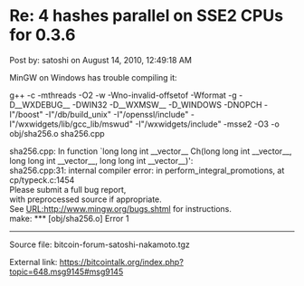 # Re: 4 hashes parallel on SSE2 CPUs for 0.3.6

Post by: satoshi on August 14, 2010, 12:49:18 AM

MinGW on Windows has trouble compiling it:

g++ -c -mthreads -O2 -w -Wno-invalid-offsetof -Wformat -g -D\_\_WXDEBUG\_\_ -DWIN32 -D\_\_WXMSW\_\_ -D_WINDOWS -DNOPCH -I"/boost" -I"/db/build_unix" -I"/openssl/include" -I"/wxwidgets/lib/gcc_lib/mswud" -I"/wxwidgets/include" -msse2 -O3 -o obj/sha256.o sha256.cpp

sha256.cpp: In function \`long long int \_\_vector\_\_ Ch(long long int \_\_vector\_\_, long long int \_\_vector\_\_, long long int \_\_vector\_\_)':<br>
sha256.cpp:31: internal compiler error: in perform_integral_promotions, at cp/typeck.c:1454<br>
Please submit a full bug report,<br>
with preprocessed source if appropriate.<br>
See <URL:http://www.mingw.org/bugs.shtml> for instructions.<br>
make: *** [obj/sha256.o\] Error 1

---

Source file: bitcoin-forum-satoshi-nakamoto.tgz

External link: https://bitcointalk.org/index.php?topic=648.msg9145#msg9145
